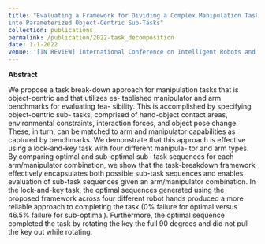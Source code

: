 ```yaml
---
title: "Evaluating a Framework for Dividing a Complex Manipulation Task
into Parameterized Object-Centric Sub-Tasks"
collection: publications
permalink: /publication/2022-task_decomposition
date: 1-1-2022
venue: '[IN REVIEW] International Conference on Intelligent Robots and Systems (IROS)'
---
```


**Abstract**

We propose a task break-down approach for
manipulation tasks that is object-centric and that utilizes es-
tablished manipulator and arm benchmarks for evaluating fea-
sibility. This is accomplished by specifying object-centric sub-
tasks, comprised of hand-object contact areas, environmental
constraints, interaction forces, and object pose change. These,
in turn, can be matched to arm and manipulator capabilities as
captured by benchmarks. We demonstrate that this approach is
effective using a lock-and-key task with four different manipula-
tor and arm types. By comparing optimal and sub-optimal sub-
task sequences for each arm/manipulator combination, we show
that the task-breakdown framework effectively encapsulates
both possible sub-task sequences and enables evaluation of
sub-task sequences given an arm/manipulator combination. In
the lock-and-key task, the optimal sequences generated using
the proposed framework across four different robot hands
produced a more reliable approach to completing the task
(0% failure for optimal versus 46.5% failure for sub-optimal).
Furthermore, the optimal sequence completed the task by
rotating the key the full 90 degrees and did not pull the key
out while rotating.
